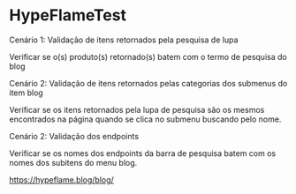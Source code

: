 # HypeFlameTest

Cenário 1: Validação de itens retornados pela pesquisa de lupa

Verificar se o(s) produto(s) retornado(s) batem com o termo de pesquisa do blog

Cenário 2: Validação de itens retornados pelas categorias dos submenus do item blog

Verificar se os itens retornados pela lupa de pesquisa são os mesmos encontrados na página quando se clica no submenu buscando pelo nome.

Cenário 2: Validação dos endpoints

Verificar se os nomes dos endpoints da barra de pesquisa batem com os nomes dos subitens do menu blog.

https://hypeflame.blog/blog/

